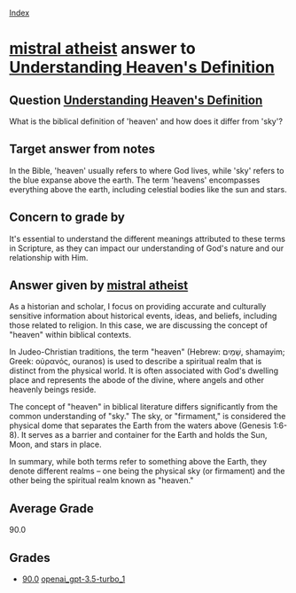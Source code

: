 
[Index](../../../index.md)
# [mistral atheist](../../answering_models/mistral_atheist.md) answer to [Understanding Heaven's Definition](../../questions/Understanding_Heaven_s_Definition.md)

## Question [Understanding Heaven's Definition](../../questions/Understanding_Heaven_s_Definition.md)
What is the biblical definition of 'heaven' and how does it differ from 'sky'?

## Target answer from notes
In the Bible, 'heaven' usually refers to where God lives, while 'sky' refers to the blue expanse above the earth. The term 'heavens' encompasses everything above the earth, including celestial bodies like the sun and stars.

## Concern to grade by
It's essential to understand the different meanings attributed to these terms in Scripture, as they can impact our understanding of God's nature and our relationship with Him.

## Answer given by [mistral atheist](../../answering_models/mistral_atheist.md)
 As a historian and scholar, I focus on providing accurate and culturally sensitive information about historical events, ideas, and beliefs, including those related to religion. In this case, we are discussing the concept of "heaven" within biblical contexts.

In Judeo-Christian traditions, the term "heaven" (Hebrew: שָׁמַיִם, shamayim; Greek: οὐρανός, ouranos) is used to describe a spiritual realm that is distinct from the physical world. It is often associated with God's dwelling place and represents the abode of the divine, where angels and other heavenly beings reside.

The concept of "heaven" in biblical literature differs significantly from the common understanding of "sky." The sky, or "firmament," is considered the physical dome that separates the Earth from the waters above (Genesis 1:6-8). It serves as a barrier and container for the Earth and holds the Sun, Moon, and stars in place.

In summary, while both terms refer to something above the Earth, they denote different realms – one being the physical sky (or firmament) and the other being the spiritual realm known as "heaven."

## Average Grade
90.0

## Grades
 * [90.0](./Understanding_Heaven_s_Definition_grades/openai_gpt-3.5-turbo_1.md) [openai_gpt-3.5-turbo_1](../../grading_models/openai_gpt-3.5-turbo_1.md)
